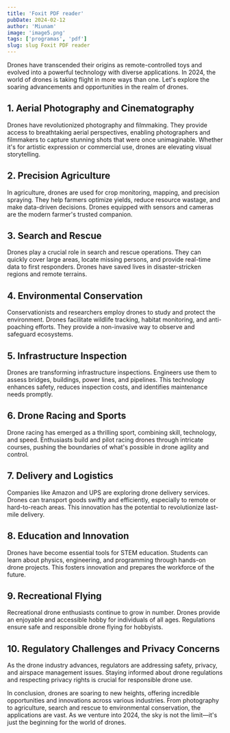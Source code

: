 ```yaml
---
title: 'Foxit PDF reader'
pubDate: 2024-02-12
author: 'Miunam'
image: 'image5.png'
tags: ['programas', 'pdf']
slug: slug Foxit PDF reader
---
```


Drones have transcended their origins as remote-controlled toys and evolved into a powerful technology with diverse applications. In 2024, the world of drones is taking flight in more ways than one. Let's explore the soaring advancements and opportunities in the realm of drones.

## **1. Aerial Photography and Cinematography**

Drones have revolutionized photography and filmmaking. They provide access to breathtaking aerial perspectives, enabling photographers and filmmakers to capture stunning shots that were once unimaginable. Whether it's for artistic expression or commercial use, drones are elevating visual storytelling.

## **2. Precision Agriculture**

In agriculture, drones are used for crop monitoring, mapping, and precision spraying. They help farmers optimize yields, reduce resource wastage, and make data-driven decisions. Drones equipped with sensors and cameras are the modern farmer's trusted companion.

## **3. Search and Rescue**

Drones play a crucial role in search and rescue operations. They can quickly cover large areas, locate missing persons, and provide real-time data to first responders. Drones have saved lives in disaster-stricken regions and remote terrains.

## **4. Environmental Conservation**

Conservationists and researchers employ drones to study and protect the environment. Drones facilitate wildlife tracking, habitat monitoring, and anti-poaching efforts. They provide a non-invasive way to observe and safeguard ecosystems.

## **5. Infrastructure Inspection**

Drones are transforming infrastructure inspections. Engineers use them to assess bridges, buildings, power lines, and pipelines. This technology enhances safety, reduces inspection costs, and identifies maintenance needs promptly.

## **6. Drone Racing and Sports**

Drone racing has emerged as a thrilling sport, combining skill, technology, and speed. Enthusiasts build and pilot racing drones through intricate courses, pushing the boundaries of what's possible in drone agility and control.

## **7. Delivery and Logistics**

Companies like Amazon and UPS are exploring drone delivery services. Drones can transport goods swiftly and efficiently, especially to remote or hard-to-reach areas. This innovation has the potential to revolutionize last-mile delivery.

## **8. Education and Innovation**

Drones have become essential tools for STEM education. Students can learn about physics, engineering, and programming through hands-on drone projects. This fosters innovation and prepares the workforce of the future.

## **9. Recreational Flying**

Recreational drone enthusiasts continue to grow in number. Drones provide an enjoyable and accessible hobby for individuals of all ages. Regulations ensure safe and responsible drone flying for hobbyists.

## **10. Regulatory Challenges and Privacy Concerns**

As the drone industry advances, regulators are addressing safety, privacy, and airspace management issues. Staying informed about drone regulations and respecting privacy rights is crucial for responsible drone use.

In conclusion, drones are soaring to new heights, offering incredible opportunities and innovations across various industries. From photography to agriculture, search and rescue to environmental conservation, the applications are vast. As we venture into 2024, the sky is not the limit—it's just the beginning for the world of drones.
